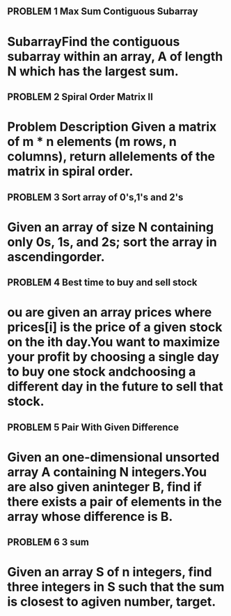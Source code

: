 ## PROBLEM 1 Max Sum Contiguous Subarray
# SubarrayFind the contiguous subarray within an array, A of length N which has the largest sum.

## PROBLEM 2 Spiral Order Matrix II
# Problem Description Given a matrix of m * n elements (m rows, n columns), return allelements of the matrix in spiral order.

## PROBLEM 3 Sort array of 0's,1's and 2's
# Given an array of size N containing only 0s, 1s, and 2s; sort the array in ascendingorder.

## PROBLEM 4 Best time to buy and sell stock
# ou are given an array prices where prices[i] is the price of a given stock on the ith day.You want to maximize your profit by choosing a single day to buy one stock andchoosing a different day in the future to sell that stock.

## PROBLEM 5 Pair With Given Difference
# Given an one-dimensional unsorted array A containing N integers.You are also given aninteger B, find if there exists a pair of elements in the array whose difference is B.

## PROBLEM 6 3 sum
# Given an array S of n integers, find three integers in S such that the sum is closest to agiven number, target.